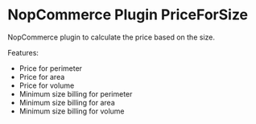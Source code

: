 # NopCommerce Plugin PriceForSize
NopCommerce plugin to calculate the price based on the size.

Features:
<ul>
<li>Price for perimeter</li>
<li>Price for area</li>
<li>Price for volume</li>
<li>Minimum size billing for perimeter</li>
<li>Minimum size billing for area</li>
<li>Minimum size billing for volume</li>
</ul>
